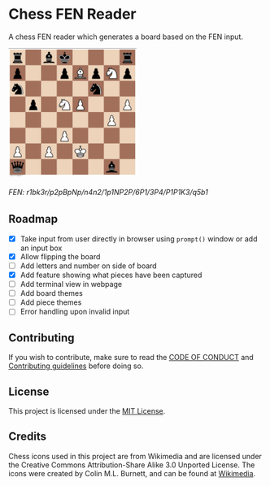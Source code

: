 # Chess FEN Reader

A chess FEN reader which generates a board based on the FEN input.

<img src="assets/preview.jpg" width="50%"></img>
###### *FEN: r1bk3r/p2pBpNp/n4n2/1p1NP2P/6P1/3P4/P1P1K3/q5b1*

## Roadmap
- [x] Take input from user directly in browser using `prompt()` window or add an input box
- [X] Allow flipping the board
- [ ] Add letters and number on side of board
- [X] Add feature showing what pieces have been captured
- [ ] Add terminal view in webpage
- [ ] Add board themes
- [ ] Add piece themes
- [ ] Error handling upon invalid input

## Contributing
If you wish to contribute, make sure to read the [CODE OF CONDUCT](CODE_OF_CONDUCT.md) and [Contributing guidelines](CONTRIBUTING.md) before doing so. 

## License
This project is licensed under the [MIT License](LICENSE.md).

## Credits
Chess icons used in this project are from Wikimedia and are licensed under the Creative Commons Attribution-Share Alike 3.0 Unported License. The icons were created by Colin M.L. Burnett, and can be found at [Wikimedia](https://commons.m.wikimedia.org/wiki/Category:SVG_chess_pieces).

